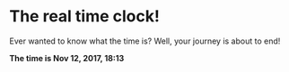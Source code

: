 # The real time clock!

Ever wanted to know what the time is? Well, your journey is about to end!

**The time is Nov 12, 2017, 18:13**